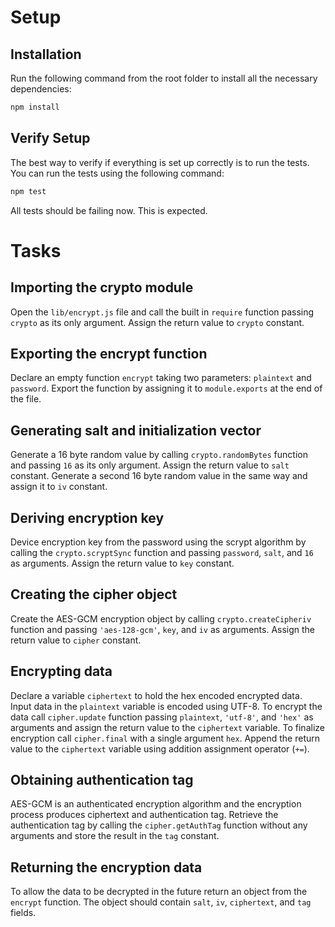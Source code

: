 # Setup

## Installation

Run the following command from the root folder to install all the necessary dependencies:

```bash
npm install
```

## Verify Setup

The best way to verify if everything is set up correctly is to run the tests. You can run the tests using the following command:

```bash
npm test
```

All tests should be failing now. This is expected.

# Tasks

## Importing the crypto module

Open the `lib/encrypt.js` file and call the built in `require` function passing `crypto` as its only argument. Assign the return value to `crypto` constant.

## Exporting the encrypt function

Declare an empty function `encrypt` taking two parameters: `plaintext` and `password`. Export the function by assigning it to `module.exports` at the end of the file.

## Generating salt and initialization vector

Generate a 16 byte random value by calling `crypto.randomBytes` function and passing `16` as its only argument. Assign the return value to `salt` constant. Generate a second 16 byte random value in the same way and assign it to `iv` constant.

## Deriving encryption key

Device encryption key from the password using the scrypt algorithm by calling the `crypto.scryptSync` function and passing `password`, `salt`, and `16` as arguments. Assign the return value to `key` constant.

## Creating the cipher object

Create the AES-GCM encryption object by calling `crypto.createCipheriv` function and passing `'aes-128-gcm'`, `key`, and `iv` as arguments. Assign the return value to `cipher` constant.

## Encrypting data

Declare a variable `ciphertext` to hold the hex encoded encrypted data. Input data in the `plaintext` variable is encoded using UTF-8. To encrypt the data call `cipher.update` function passing `plaintext`, `'utf-8'`, and `'hex'` as arguments and assign the return value to the `ciphertext` variable. To finalize encryption call `cipher.final` with a single argument `hex`. Append the return value to the `ciphertext` variable using addition assignment operator (`+=`).

## Obtaining authentication tag

AES-GCM is an authenticated encryption algorithm and the encryption process produces ciphertext and authentication tag. Retrieve the authentication tag by calling the `cipher.getAuthTag` function without any arguments and store the result in the `tag` constant.

## Returning the encryption data

To allow the data to be decrypted in the future return an object from the `encrypt` function. The object should contain `salt`, `iv`, `ciphertext`, and `tag` fields.

